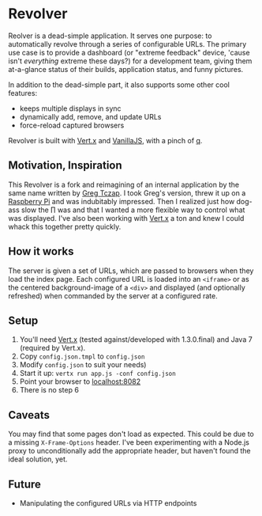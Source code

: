 Revolver
========

Reolver is a dead-simple application.  It serves one purpose: to automatically revolve through a series of configurable URLs.  The primary use case is to provide a dashboard (or "extreme feedback" device, 'cause isn't *everything* extreme these days?) for a development team, giving them at-a-glance status of their builds, application status, and funny pictures.

In addition to the dead-simple part, it also supports some other cool features:

* keeps multiple displays in sync
* dynamically add, remove, and update URLs
* force-reload captured browsers

Revolver is built with [Vert.x](http://vertx.io/) and [VanillaJS](http://vanilla-js.com), with a pinch of [q](http://documentup.com/kriskowal/q/).

Motivation, Inspiration
-----------------------

This Revolver is a fork and reimagining of an internal application by the same name written by [Greg Tczap](https://github.com/gtczap).  I took Greg's version, threw it up on a [Raspberry Pi](http://www.raspberrypi.org/) and was indubitably impressed.  Then I realized just how dog-ass slow the ∏ was and that I wanted a more flexible way to control what was displayed.  I've also been working with [Vert.x](http://vertx.io) a ton and knew I could whack this together pretty quickly.

How it works
------------

The server is given a set of URLs, which are passed to browsers when they load the index page.  Each configured URL is loaded into an `<iframe>` or as the centered background-image of a `<div>` and displayed (and optionally refreshed) when commanded by the server at a configured rate.  

Setup
-----

1. You'll need [Vert.x](http://vertx.io/downloads.html) (tested against/developed with 1.3.0.final) and Java 7 (required by Vert.x).  
2. Copy `config.json.tmpl` to `config.json`
3. Modify `config.json` to suit your needs)
4. Start it up: `vertx run app.js -conf config.json`
5. Point your browser to [localhost:8082](http://localhost:8082/)
6. There is no step 6


Caveats
-------

You may find that some pages don't load as expected.  This could be due to a missing `X-Frame-Options` header.  I've been experimenting with a Node.js proxy to unconditionally add the appropriate header, but haven't found the ideal solution, yet.

Future
------

* Manipulating the configured URLs via HTTP endpoints
